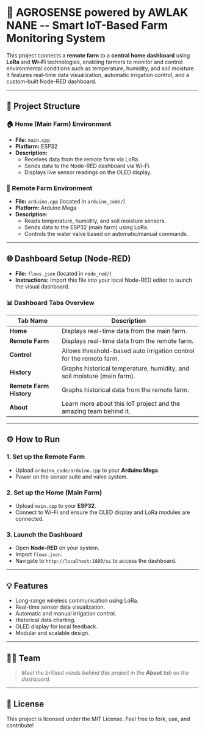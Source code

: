 # 🌿 AGROSENSE powered by AWLAK NANE -- Smart IoT-Based Farm Monitoring System

This project connects a **remote farm** to a **central home dashboard** using **LoRa** and **Wi-Fi** technologies, enabling farmers to monitor and control environmental conditions such as temperature, humidity, and soil moisture. It features real-time data visualization, automatic irrigation control, and a custom-built Node-RED dashboard.

---

## 📁 Project Structure

### 🏠 Home (Main Farm) Environment

- **File:** `main.cpp`
- **Platform:** ESP32
- **Description:**
  - Receives data from the remote farm via LoRa.
  - Sends data to the Node-RED dashboard via Wi-Fi.
  - Displays live sensor readings on the OLED display.

### 🚜 Remote Farm Environment

- **File:** `arduino.cpp` (located in `arduino_code/`)
- **Platform:** Arduino Mega
- **Description:**
  - Reads temperature, humidity, and soil moisture sensors.
  - Sends data to the ESP32 (main farm) using LoRa.
  - Controls the water valve based on automatic/manual commands.

---

## 🌐 Dashboard Setup (Node-RED)

- **File:** `flows.json` (located in `node_red/`)
- **Instructions:** Import this file into your local Node-RED editor to launch the visual dashboard.

### 📊 Dashboard Tabs Overview

| Tab Name              | Description                                                                 |
|-----------------------|-----------------------------------------------------------------------------|
| **Home**              | Displays real-time data from the main farm.                                |
| **Remote Farm**       | Displays real-time data from the remote farm.                              |
| **Control**           | Allows threshold-based auto irrigation control for the remote farm.         |
| **History**           | Graphs historical temperature, humidity, and soil moisture (main farm).     |
| **Remote Farm History** | Graphs historical data from the remote farm.                              |
| **About**             | Learn more about this IoT project and the amazing team behind it.           |

---

## ⚙️ How to Run

### 1. Set up the Remote Farm

- Upload `arduino_code/arduino.cpp` to your **Arduino Mega**.
- Power on the sensor suite and valve system.

### 2. Set up the Home (Main Farm)

- Upload `main.cpp` to your **ESP32**.
- Connect to Wi-Fi and ensure the OLED display and LoRa modules are connected.

### 3. Launch the Dashboard

- Open **Node-RED** on your system.
- Import `flows.json`.
- Navigate to `http://localhost:1880/ui` to access the dashboard.

---

## 💡 Features

- Long-range wireless communication using LoRa.
- Real-time sensor data visualization.
- Automatic and manual irrigation control.
- Historical data charting.
- OLED display for local feedback.
- Modular and scalable design.

---

## 👩‍💻 Team

> _Meet the brilliant minds behind this project in the **About** tab on the dashboard._

---

## 📜 License

This project is licensed under the MIT License. Feel free to fork, use, and contribute!

